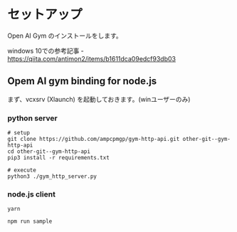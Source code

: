 # セットアップ

Open AI Gym のインストールをします。

windows 10での参考記事 - https://qiita.com/antimon2/items/b1611dca09edcf93db03

## Opem AI gym binding for node.js

まず、vcxsrv (Xlaunch) を起動しておきます。(winユーザーのみ)

### python server
```shell
# setup
git clone https://github.com/ampcpmgp/gym-http-api.git other-git--gym-http-api
cd other-git--gym-http-api
pip3 install -r requirements.txt

# execute
python3 ./gym_http_server.py
```

### node.js client
```shell
yarn

npm run sample
```
